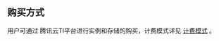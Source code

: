 ﻿## 购买方式
用户可通过 腾讯云TI平台进行实例和存储的购买，计费模式详见 [计费模式](https://intl.cloud.tencent.com/document/product/1141/45266) 。
